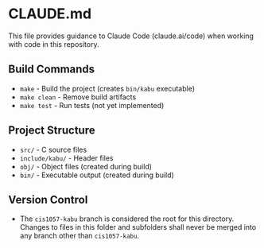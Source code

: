 # CLAUDE.md

This file provides guidance to Claude Code (claude.ai/code) when working with code in this repository.

## Build Commands

- `make` - Build the project (creates `bin/kabu` executable)
- `make clean` - Remove build artifacts
- `make test` - Run tests (not yet implemented)

## Project Structure

- `src/` - C source files
- `include/kabu/` - Header files
- `obj/` - Object files (created during build)
- `bin/` - Executable output (created during build)

## Version Control

- The `cis1057-kabu` branch is considered the root for this directory. Changes to files in this folder and subfolders shall never be merged into any branch other than `cis1057-kabu`.